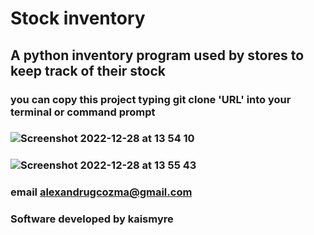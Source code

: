# Stock inventory  

## A python inventory program used by stores to keep track of their stock

### you can copy this project typing git clone 'URL' into your terminal or command prompt   

###  ![Screenshot 2022-12-28 at 13 54 10](https://user-images.githubusercontent.com/61679674/209830087-8d955880-d1a6-4897-ac47-f371932368e9.png)

### ![Screenshot 2022-12-28 at 13 55 43](https://user-images.githubusercontent.com/61679674/209830305-6663fd8a-867f-43b5-9129-9b64dd46f9ec.png)


### email alexandrugcozma@gmail.com
### Software developed by kaismyre
